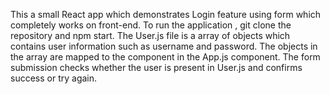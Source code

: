 This a small React app which demonstrates Login feature using form which completely works on front-end. 
To run the application , git clone the repository and npm start.
The User.js file is a array of objects which contains user information such as username and password. The objects in the array are mapped to the component in the App.js component.
The form submission checks whether the user is present in User.js and confirms success or try again.
